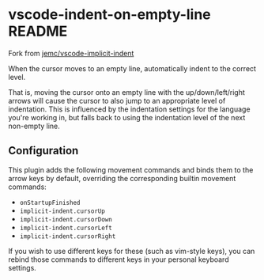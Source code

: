 # vscode-indent-on-empty-line README

Fork from [jemc/vscode-implicit-indent](https://github.com/jemc/vscode-implicit-indent)

When the cursor moves to an empty line, automatically indent to the correct level.

That is, moving the cursor onto an empty line with the up/down/left/right arrows will cause the cursor to also jump to an appropriate level of indentation. This is influenced by the indentation settings for the language you're working in, but falls back to using the indentation level of the next non-empty line.

## Configuration

This plugin adds the following movement commands and binds them to the arrow keys by default, overriding the corresponding builtin movement commands:

- `onStartupFinished`
- `implicit-indent.cursorUp`
- `implicit-indent.cursorDown`
- `implicit-indent.cursorLeft`
- `implicit-indent.cursorRight`

If you wish to use different keys for these (such as vim-style keys), you can rebind those commands to different keys in your personal keyboard settings.
